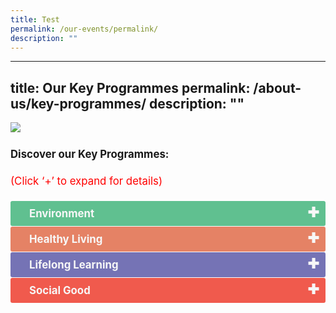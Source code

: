 ```yaml
---
title: Test
permalink: /our-events/permalink/
description: ""
---
```

---
title: Our Key Programmes
permalink: /about-us/key-programmes/
description: ""
---
![](/images/Banners/Banner_Our_Key_Programmes.png)
	
<p style="font-size:120%; margin-top: 0px; margin-bottom:20px; line-height:1.35; padding:10px 0 0 0"><b>Discover our Key Programmes:</b></p><p style="font-size:120%; color:red; margin-top: 0px; margin-bottom:20px; line-height:1.35;">(Click ‘+’ to expand for details)</p><input id="Environment" type="checkbox"><label style="background-color: #60C090; color:#f7f7f7;" for="Environment"><b>Environment</b></label>
<div style="background-color:#edf4fa;" class="content">
<p style="font-size:18px; margin-top: 2px; margin-bottom:0px; line-height:1.35;">Leveraging on the green movement trends, action will be taken at the Cluster level to inspire the community to care for and protect the environment by adopting a clean, green and sustainable lifestyle. <a href="/programmes/environment"> 
	<br>Explore Environment -&gt; </a> </p>
</div>
<input id="Healthy Living" type="checkbox"><label style="background-color: #E58265; color:#f7f7f7;" for="Healthy Living"><b>Healthy Living</b></label><div style="background-color:#edf4fa;" class="content">
<p style="font-size:18px; margin-top: 2px; margin-bottom:0px; line-height:1.35;">To promote a holistic approach to advocate an active and healthier lifestyle together as a community.<a href="/programmes/healthy-living"><br>Explore Healthy Living-&gt; </a>  </p></div><input id="Lifelong Learning" type="checkbox"><label style="background-color: #7573B5; color:#f7f7f7;" for="Lifelong Learning"><b>Lifelong Learning</b></label><div style="background-color:#edf4fa;" class="content">
<p style="font-size:18px; margin-top: 2px; margin-bottom:0px; line-height:1.35;"> To cultivate a culture of life-long learning in the GRC.<a href="/programmes/lifelong-learning"><br>Explore Lifelong Learning-&gt; </a></p></div><input id="Social Good" type="checkbox"><label style="background-color: #F05A4D; color:#f7f7f7;" for="Social Good"><b>Social Good</b></label><div style="background-color:#edf4fa;" class="content">
<p style="font-size:18px; margin-top: 2px; margin-bottom:0px; line-height:1.35;">
To promote a caring and inclusive eco-system for the GRC. <a href="/programmes/social-good"><br>Explore Social Good -&gt; </a></p></div><table style="font-size:120%">
	


<style>

td {
		display: table-cell;
		vertical-align: middle;
}
	
input {
    display: none;
}

label {
    display: block;    
	  font-size: 120%;
    padding: 10px 30px;
    margin: 0 0 1px 0;
    cursor: pointer;
    background: #153855;
    border-radius: 3px;
    color: #FFF;
    transition: ease .5s;
	position: relative;
}

label:hover {
    background: #346f9e;
}

label::after {
	font-family: "Font Awesome 5 Free";
	content: '\271A';
	font-weight: bold;
	font-size: 22px;
	position: absolute;
	right: 10px;
	top: 6px;
}

input:checked + label::after {
	content: '\2716';
}

.content {
    background: #FFFFFF;
    padding: 10px 25px;
    margin: 0 0 1px 0;
    border-radius: 3px;
}

input + label + .content {
    display: none;
}

input:checked + label + .content {
    display: block;
}
	
</style>


	

	





	

	

	
</table>